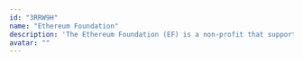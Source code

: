 ```yaml
---
id: "3RRW9H"
name: "Ethereum Foundation"
description: 'The Ethereum Foundation (EF) is a non-profit that supports the Ethereum ecosystem. We are part of a larger community of organizations and individuals that fund protocol development, grow the ecosystem and, advocate for Ethereum.'
avatar: ""
---
```

